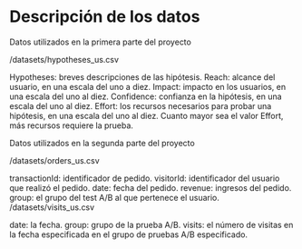 # Descripción de los datos

Datos utilizados en la primera parte del proyecto

/datasets/hypotheses_us.csv

Hypotheses: breves descripciones de las hipótesis.
Reach: alcance del usuario, en una escala del uno a diez.
Impact: impacto en los usuarios, en una escala del uno al diez.
Confidence: confianza en la hipótesis, en una escala del uno al diez.
Effort: los recursos necesarios para probar una hipótesis, en una escala del uno al diez. Cuanto mayor sea el valor Effort, más recursos requiere la prueba.

Datos utilizados en la segunda parte del proyecto

/datasets/orders_us.csv

transactionId: identificador de pedido.
visitorId: identificador del usuario que realizó el pedido.
date: fecha del pedido.
revenue: ingresos del pedido.
group: el grupo del test A/B al que pertenece el usuario.
/datasets/visits_us.csv

date: la fecha.
group: grupo de la prueba A/B.
visits: el número de visitas en la fecha especificada en el grupo de pruebas A/B especificado.